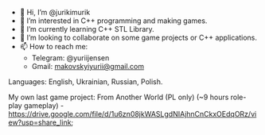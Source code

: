- 👋 Hi, I’m @jurikimurik
- 👀 I’m interested in C++ programming and making games.
- 🌱 I’m currently learning C++ STL Library.
- 💞️ I’m looking to collaborate on some game projects or C++ applications.
- 📫 How to reach me:
    - Telegram: @yuriijensen
    - Gmail: makovskyiyurii@gmail.com
    
Languages: English, Ukrainian, Russian, Polish.

My own last game project: From Another World (PL only) (~9 hours role-play gameplay) - https://drive.google.com/file/d/1u6zn08jkWASLgdNIAjhnCnCkxOEdqORz/view?usp=share_link;

<!---
jurikimurik/jurikimurik is a ✨ special ✨ repository because its `README.md` (this file) appears on your GitHub profile.
You can click the Preview link to take a look at your changes.
--->
